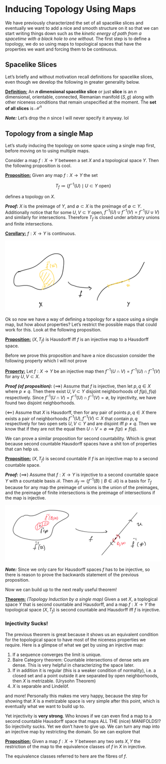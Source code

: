 # Inducing Topology Using Maps

We have previously characterized the set of all spacelike slices and eventually we want to add a nice and smooth structure on it so that we can start writing things down such as the *kinetic energy of path from a spacetime with a black hole to one without.* The first step is to define a topology, we do so using maps to topological spaces that have the properties we want and forcing them to be continuous. 



## Spacelike Slices

Let’s briefly and without motivation recall definitions for spacelike slices, even though we develop the following in greater generality below. 

**<u>Definition:</u>** An **$n$ dimensional spacelike slice** or just **slice** is an $n$ dimensional, orientable, connected, Riemanian manifold $(S,g)$ along with other niceness conditions that remain unspecified at the moment. The **set of all slices** is $\mathcal{M}^n$

***Note:*** Let’s drop the $n$ since I will never specify it anyway. lol



## Topology from a single Map

Let’s study inducing the topology on some space using a single map first, before moving on to using multiple maps. 

Consider a map $f: X\to Y$ between a set $X$ and a topological space $Y$. Then the following proposition is cool.

**<u>Proposition:</u>** Given any map $f:X\to Y$ the set

$$
T_f \coloneqq \{f^{-1}(U) \mid U\subset Y \text{ open}\}
$$

defines a topology on $X$.

***Proof:*** $X$ is the preimage of $Y$, and $\emptyset \subset X$ is the preimage of $\emptyset \subset Y$. Additionally notice that for some $U,V\subset Y$ open,  $f^{-1}(U)\cup f^{-1}(V) = f^{-1} (U\cup V)$ and similarly for intersections. Therefore $T_f$ is closed under arbitrary unions and finite intersections. 

**<u>Corollary:</u>** $f:X\to Y$ is continuous.

![image-20231127102513889](_Inducing_Topology.assets/image-20231127102513889.png)

Ok so now we have a way of defining a topology for a space using a single map, but how about properties? Let’s restrict the possible maps that could work for this. Look at the following proposition.

**<u>Proposition:</u>** $(X,T_f)$ is Hausdorff iff $f$ is an injective map to a Hausdorff space. 

Before we prove this proposition and have a nice discussion consider the following property which I will not prove

**<u>Property:</u>** Let $f:X\to Y$ be an injective map then $f^{-1}(U \cap V) = f^{-1}(U) \cap f^{-1}(V)$ for any $U,V \subset X$.

***Proof (of proposition):*** $(\implies)$ Assume that $f$ is injective, then let $p,q \in X$ where $p\neq q$. Then there exist $U,V \subset Y$ disjoint neighborhoods  of $f(p), f(q)$ respectively. Since $f^{-1}(U\cap V) = f^{-1}(U) \cap f^{-1}(V) = \emptyset$, by injectivity, we have found two disjoint neighborhoods. 

$(\impliedby)$ Assume that $X$ is Hausdorff, then for any pair of points $p,q \in X$ there exists a pair of neighborhoods $f^{-1}(U),f^{-1}(V) \subset X$ that contain $p,q$ respectively for two open sets $U,V \subset Y$ and are disjoint iff $p\neq q$. Then we know that if they are not the equal then $U\cap V = \emptyset \implies f(p) \neq f(q)$.



We can prove a similar proposition for second countability. Which is great because second countable Hausdorff spaces have a shit ton of properties that can help us.

**<u>Proposition:</u>** $(X,T_f)$ is second countable if $f$ is an injective map to a second countable space. 

***Proof:*** $(\implies)$ Assume that $f:X\to Y$ is injective to a second countable space $Y$ with a countable basis $\mathcal{B}$. Then $\mathcal{B}_f \coloneqq \{f^{-1}(B) \mid B\in \mathcal{B}\}$ is a basis for $T_f$ because for any map the preimage of unions is the union of the preimages, and the preimage of finite intersections is the preimage of intersections if the map is injective. 

![image-20231127124157010](_Inducing_Topology.assets/image-20231127124157010.png)

***Note:*** Since we only care for Hausdorff spaces $f$ has to be injective, so there is reason to prove the backwards statement of the previous proposition. 



Now we can build up to the next really useful theorem!

**<u>Theorem:</u>** *(Topology Induction by a single map)* Given a set $X$, a toplogical space $Y$ that is second countable and Hausdorff, and a map $f: X\to Y$  the topological space $(X,T_f)$ is second countable and Hausdorff iff $f$ is injective.



### Injectivity Sucks!

The previous theorem is great because it shows us an equivalent condition for the topological space to have most of the niceness properties we require. Here is a glimpse of what we get by using an injective map:

1. If a sequence converges the limit is unique.
2. Baire Category theorem: Countable intersections of dense sets are dense. This is very helpful in characterizing the space later.
3. If in addition it is regular (this is a weaker condition of normality), i.e. a closed set and a point outside it are separated by open neighborhoods, then $X$ is metrizable. (Urysohn Theorem)
4. $X$ is separable and Lindelöf. 

and more! Personally this makes me very happy, because the step for showing that $X$ is a metrizable space is very simple after this point, which is eventually what we want to build up to. 

Yet injectivity is **very strong**. Who knows if we can even find a map to a second countable Hausdorff space that maps ALL THE (nice) MANIFOLDS!? So injectivity sucks. Yet we don’t have to give up. We can turn any map into an injective map by restricting the domain. So we can explore that

**<u>Proposition:</u>** Given a map $f:X\to Y$ between any two sets $X,Y$ the restriction of the map to the equivalence classes of $f$ in $X$ in injective.

The equivalence classes referred to here are the fibres of $f$. 













